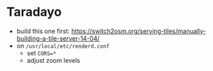 Taradayo
========

- build this one first: https://switch2osm.org/serving-tiles/manually-building-a-tile-server-14-04/
- on ```/usr/local/etc/renderd.conf```
    - set ```CORS=*```
    - adjust zoom levels
